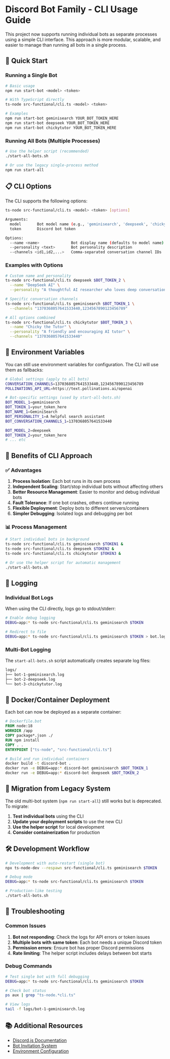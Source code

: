 # Discord Bot Family - CLI Usage Guide

This project now supports running individual bots as separate processes using a simple CLI interface. This approach is more modular, scalable, and easier to manage than running all bots in a single process.

## 🚀 Quick Start

### Running a Single Bot

```bash
# Basic usage
npm run start-bot <model> <token>

# With TypeScript directly
ts-node src-functional/cli.ts <model> <token>

# Examples
npm run start-bot geminisearch YOUR_BOT_TOKEN_HERE
npm run start-bot deepseek YOUR_BOT_TOKEN_HERE
npm run start-bot chickytutor YOUR_BOT_TOKEN_HERE
```

### Running All Bots (Multiple Processes)

```bash
# Use the helper script (recommended)
./start-all-bots.sh

# Or use the legacy single-process method
npm run start-all
```

## 📋 CLI Options

The CLI supports the following options:

```bash
ts-node src-functional/cli.ts <model> <token> [options]

Arguments:
  model       Bot model name (e.g., 'geminisearch', 'deepseek', 'chickytutor')
  token       Discord bot token

Options:
  --name <name>              Bot display name (defaults to model name)
  --personality <text>       Bot personality description
  --channels <id1,id2,...>   Comma-separated conversation channel IDs
```

### Examples with Options

```bash
# Custom name and personality
ts-node src-functional/cli.ts deepseek $BOT_TOKEN_2 \
  --name "DeepSeek AI" \
  --personality "A thoughtful AI researcher who loves deep conversations"

# Specific conversation channels
ts-node src-functional/cli.ts geminisearch $BOT_TOKEN_1 \
  --channels "1370368057641533440,1234567890123456789"

# All options combined
ts-node src-functional/cli.ts chickytutor $BOT_TOKEN_3 \
  --name "Chicky the Tutor" \
  --personality "A friendly and encouraging AI tutor" \
  --channels "1370368057641533440"
```

## 🔧 Environment Variables

You can still use environment variables for configuration. The CLI will use them as fallbacks:

```bash
# Global settings (apply to all bots)
CONVERSATION_CHANNELS=1370368057641533440,1234567890123456789
POLLINATIONS_API_URL=https://text.pollinations.ai/openai

# Bot-specific settings (used by start-all-bots.sh)
BOT_MODEL_1=geminisearch
BOT_TOKEN_1=your_token_here
BOT_NAME_1=GeminiSearch
BOT_PERSONALITY_1=A helpful search assistant
BOT_CONVERSATION_CHANNELS_1=1370368057641533440

BOT_MODEL_2=deepseek
BOT_TOKEN_2=your_token_here
# ... etc
```

## 🎯 Benefits of CLI Approach

### ✅ Advantages

1. **Process Isolation**: Each bot runs in its own process
2. **Independent Scaling**: Start/stop individual bots without affecting others
3. **Better Resource Management**: Easier to monitor and debug individual bots
4. **Fault Tolerance**: If one bot crashes, others continue running
5. **Flexible Deployment**: Deploy bots to different servers/containers
6. **Simpler Debugging**: Isolated logs and debugging per bot

### 📊 Process Management

```bash
# Start individual bots in background
ts-node src-functional/cli.ts geminisearch $TOKEN1 &
ts-node src-functional/cli.ts deepseek $TOKEN2 &
ts-node src-functional/cli.ts chickytutor $TOKEN3 &

# Or use the helper script for automatic management
./start-all-bots.sh
```

## 📝 Logging

### Individual Bot Logs

When using the CLI directly, logs go to stdout/stderr:

```bash
# Enable debug logging
DEBUG=app:* ts-node src-functional/cli.ts geminisearch $TOKEN

# Redirect to file
DEBUG=app:* ts-node src-functional/cli.ts geminisearch $TOKEN > bot.log 2>&1
```

### Multi-Bot Logging

The `start-all-bots.sh` script automatically creates separate log files:

```bash
logs/
├── bot-1-geminisearch.log
├── bot-2-deepseek.log
└── bot-3-chickytutor.log
```

## 🐳 Docker/Container Deployment

Each bot can now be deployed as a separate container:

```dockerfile
# Dockerfile.bot
FROM node:18
WORKDIR /app
COPY package*.json ./
RUN npm install
COPY . .
ENTRYPOINT ["ts-node", "src-functional/cli.ts"]
```

```bash
# Build and run individual containers
docker build -t discord-bot .
docker run -e DEBUG=app:* discord-bot geminisearch $BOT_TOKEN_1
docker run -e DEBUG=app:* discord-bot deepseek $BOT_TOKEN_2
```

## 🔄 Migration from Legacy System

The old multi-bot system (`npm run start-all`) still works but is deprecated. To migrate:

1. **Test individual bots** using the CLI
2. **Update your deployment scripts** to use the new CLI
3. **Use the helper script** for local development
4. **Consider containerization** for production

## 🛠️ Development Workflow

```bash
# Development with auto-restart (single bot)
npx ts-node-dev --respawn src-functional/cli.ts geminisearch $TOKEN

# Debug mode
DEBUG=app:* ts-node src-functional/cli.ts geminisearch $TOKEN

# Production-like testing
./start-all-bots.sh
```

## 🚨 Troubleshooting

### Common Issues

1. **Bot not responding**: Check the logs for API errors or token issues
2. **Multiple bots with same token**: Each bot needs a unique Discord token
3. **Permission errors**: Ensure bot has proper Discord permissions
4. **Rate limiting**: The helper script includes delays between bot starts

### Debug Commands

```bash
# Test single bot with full debugging
DEBUG=app:* ts-node src-functional/cli.ts geminisearch $TOKEN

# Check bot status
ps aux | grep "ts-node.*cli.ts"

# View logs
tail -f logs/bot-1-geminisearch.log
```

## 📚 Additional Resources

- [Discord.js Documentation](https://discord.js.org/)
- [Bot Invitation System](./README.md#bot-invitation)
- [Environment Configuration](./README.md#environment-setup)
